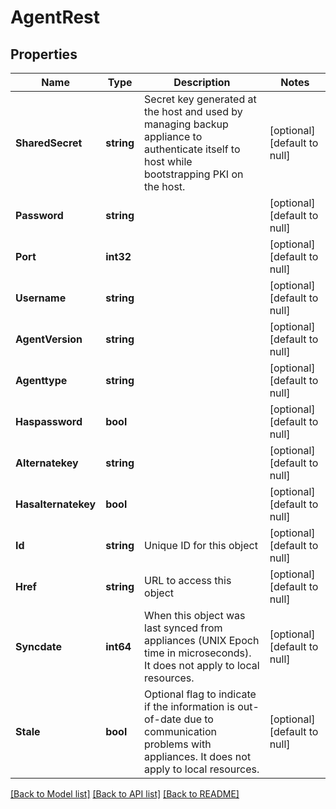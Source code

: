 # AgentRest

## Properties
Name | Type | Description | Notes
------------ | ------------- | ------------- | -------------
**SharedSecret** | **string** | Secret key generated at the host and used by managing backup appliance to authenticate itself to host while bootstrapping PKI on the host. | [optional] [default to null]
**Password** | **string** |  | [optional] [default to null]
**Port** | **int32** |  | [optional] [default to null]
**Username** | **string** |  | [optional] [default to null]
**AgentVersion** | **string** |  | [optional] [default to null]
**Agenttype** | **string** |  | [optional] [default to null]
**Haspassword** | **bool** |  | [optional] [default to null]
**Alternatekey** | **string** |  | [optional] [default to null]
**Hasalternatekey** | **bool** |  | [optional] [default to null]
**Id** | **string** | Unique ID for this object | [optional] [default to null]
**Href** | **string** | URL to access this object | [optional] [default to null]
**Syncdate** | **int64** | When this object was last synced from appliances (UNIX Epoch time in microseconds). It does not apply to local resources. | [optional] [default to null]
**Stale** | **bool** | Optional flag to indicate if the information is out-of-date due to communication problems with appliances. It does not apply to local resources. | [optional] [default to null]

[[Back to Model list]](../README.md#documentation-for-models) [[Back to API list]](../README.md#documentation-for-api-endpoints) [[Back to README]](../README.md)

